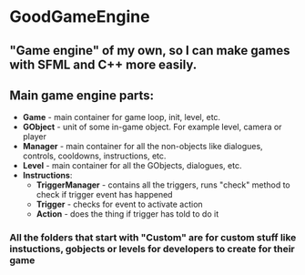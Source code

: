 # GoodGameEngine
## "Game engine" of my own, so I can make games with SFML and C++ more easily.

## Main game engine parts:

* **Game** - main container for game loop, init, level, etc.
* **GObject** - unit of some in-game object. For example level, camera or player
* **Manager** - main container for all the non-objects like dialogues, controls, cooldowns, instructions, etc.
* **Level** - main container for all the GObjects, dialogues, etc.
* **Instructions**:
  - **TriggerManager** - contains all the triggers, runs "check" method to check if trigger event has happened
  - **Trigger** - checks for event to activate action
  - **Action** - does the thing if trigger has told to do it
 
### All the folders that start with "Custom" are for custom stuff like instuctions, gobjects or levels for developers to create for their game
